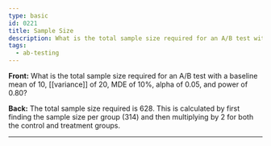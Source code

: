 ```yaml
---
type: basic
id: 0221
title: Sample Size
description: What is the total sample size required for an A/B test with a baseline mean of 10, [[variance]] of 20, MDE of 10%, alpha of 0.05, and power of 0.80?
tags:
  - ab-testing
---
```


**Front:** What is the total sample size required for an A/B test with a baseline mean of 10, [[variance]] of 20, MDE of 10%, alpha of 0.05, and power of 0.80?

**Back:** The total sample size required is 628. This is calculated by first finding the sample size per group (314) and then multiplying by 2 for both the control and treatment groups.

---

